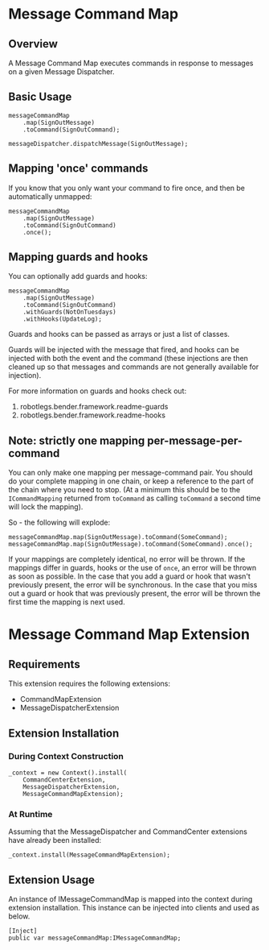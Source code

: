 # Message Command Map

## Overview

A Message Command Map executes commands in response to messages on a given Message Dispatcher.

## Basic Usage

    messageCommandMap
        .map(SignOutMessage)
        .toCommand(SignOutCommand);
    
    messageDispatcher.dispatchMessage(SignOutMessage);

## Mapping 'once' commands

If you know that you only want your command to fire once, and then be automatically unmapped:

	messageCommandMap
        .map(SignOutMessage)
        .toCommand(SignOutCommand)
		.once();

## Mapping guards and hooks

You can optionally add guards and hooks:

	messageCommandMap
        .map(SignOutMessage)
        .toCommand(SignOutCommand)
		.withGuards(NotOnTuesdays)
		.withHooks(UpdateLog);

Guards and hooks can be passed as arrays or just a list of classes.	

Guards will be injected with the message that fired, and hooks can be injected with both the event and the command (these injections are then cleaned up so that messages and commands are not generally available for injection).

For more information on guards and hooks check out: 

1. robotlegs.bender.framework.readme-guards
2. robotlegs.bender.framework.readme-hooks

## Note: strictly one mapping per-message-per-command

You can only make one mapping per message-command pair. You should do your complete mapping in one chain, or keep a reference to the part of the chain where you need to stop. (At a minimum this should be to the `ICommandMapping` returned from `toCommand` as calling `toCommand` a second time will lock the mapping).

So - the following will explode:

	messageCommandMap.map(SignOutMessage).toCommand(SomeCommand);
	messageCommandMap.map(SignOutMessage).toCommand(SomeCommand).once();

If your mappings are completely identical, no error will be thrown. If the mappings differ in guards, hooks or the use of `once`, an error will be thrown as soon as possible. In the case that you add a guard or hook that wasn't previously present, the error will be synchronous. In the case that you miss out a guard or hook that was previously present, the error will be thrown the first time the mapping is next used.

# Message Command Map Extension

## Requirements

This extension requires the following extensions:

+ CommandMapExtension
+ MessageDispatcherExtension

## Extension Installation

### During Context Construction

    _context = new Context().install(
    	CommandCenterExtension,
    	MessageDispatcherExtension,
	    MessageCommandMapExtension);

### At Runtime

Assuming that the MessageDispatcher and CommandCenter extensions have already been installed:

	_context.install(MessageCommandMapExtension);

## Extension Usage

An instance of IMessageCommandMap is mapped into the context during extension installation. This instance can be injected into clients and used as below.

	[Inject]
    public var messageCommandMap:IMessageCommandMap;

